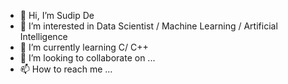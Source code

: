 - 👋 Hi, I’m Sudip De
- 👀 I’m interested in Data Scientist / Machine Learning / Artificial Intelligence
- 🌱 I’m currently learning C/ C++
- 💞️ I’m looking to collaborate on ...
- 📫 How to reach me ...

<!---
sudipde3/sudipde3 is a ✨ special ✨ repository because its `README.md` (this file) appears on your GitHub profile.
You can click the Preview link to take a look at your changes.
--->
